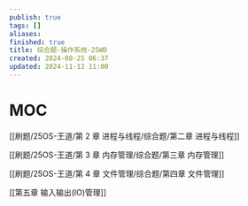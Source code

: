 ```yaml
---
publish: true
tags: []
aliases: 
finished: true
title: 综合题-操作系统-25WD
created: 2024-08-25 06:37
updated: 2024-11-12 11:00
---
```


# MOC

[[刷题/25OS-王道/第 2 章 进程与线程/综合题/第二章 进程与线程]]

[[刷题/25OS-王道/第 3 章 内存管理/综合题/第三章 内存管理]]

[[刷题/25OS-王道/第 4 章 文件管理/综合题/第四章 文件管理]]

[[第五章 输入输出(IO)管理]]